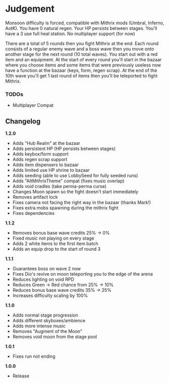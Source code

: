 # Judgement

Monsoon difficulty is forced, compatible with Mithrix mods (Umbral, Inferno, AotK). You have 0 natural regen. Your HP persists between stages. You'll have a 3 use full heal station. No multiplayer support (for now)

There are a total of 5 rounds then you fight Mithrix at the end. Each round consists of a regular enemy wave and a boss wave then you move onto another stage for the next round (10 total waves). You start out with a red item and an equipment. At the start of every round you'll start in the bazaar where you choose items and some items that were previously useless now have a function at the bazaar (keys, form, regen scrap). At the end of the 10th wave you'll get 1 last round of items then you'll be teleported to fight Mithrix.

### TODOs

- Multiplayer Compat

## Changelog

**1.2.0**

- Adds "Hub Realm" at the bazaar
- Adds persistent HP (HP persists between stages)
- Adds keybox/form support
- Adds regen scrap support
- Adds item dispensers to bazaar
- Adds limited use HP shrine to bazaar
- Adds seeding (able to use LobbySeed for fully seeded runs)
- Adds "AltMithrixTheme" compat (fixes music overlap)
- Adds void cradles (take perma-perma curse)
- Changes Moon spawn so the fight doesn't start immediately
- Removes artifact lock
- Fixes camera not facing the right way in the bazaar (thanks Mark!)
- Fixes extra mobs spawning during the mithrix fight
- Fixes dependencies

**1.1.2**

- Removes bonus base wave credits 25% -> 0%
- Fixed music not playing on every stage
- Adds 2 white items to the first item batch
- Adds an equip drop to the start of round 3

**1.1.1**

- Guarantees boss on wave 2 now
- Fixes Dio's revive on moon teleporting you to the edge of the arena
- Reduces lighting on void RPD
- Reduces Green -> Red chance from 25% -> 10%
- Reduces bonus base wave credits 35% -> 25%
- Increases difficulty scaling by 100%

**1.1.0**

- Adds normal stage progression
- Adds different skyboxes/ambience
- Adds more intense music
- Removes "Augment of the Moon"
- Removes void moon from the stage pool

**1.0.1**

- Fixes run not ending

**1.0.0**

- Release
